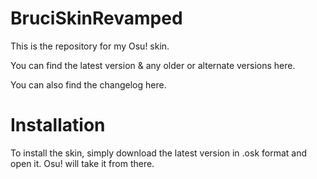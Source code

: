 # BruciSkinRevamped




This is the repository for my Osu! skin.

You can find the latest version & any older or alternate versions here.

You can also find the changelog here.



# Installation

To install the skin, simply download the latest version in .osk format and open it.
Osu! will take it from there.

